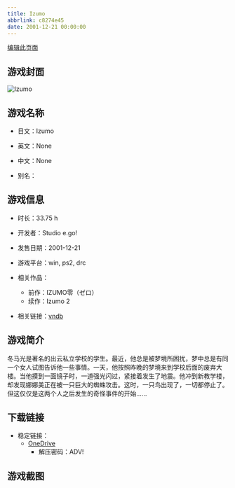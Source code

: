 ```yaml
---
title: Izumo
abbrlink: c8274e45
date: 2001-12-21 00:00:00
---
```

[编辑此页面](https://github.com/ACG-3/ADV3-source/blob/main/source/_posts/games/Izumo.md)

## 游戏封面

![Izumo](https://pan.timero.xyz/d/onedrive/img_lib_001/Izumo_cover.avif)


## 游戏名称

- 日文：Izumo
- 英文：None
- 中文：None

- 别名：


## 游戏信息

- 时长：33.75 h
- 开发者：Studio e.go!
- 发售日期：2001-12-21
- 游戏平台：win, ps2, drc
- 相关作品：
   - 前作：IZUMO零（ゼロ）
   - 续作：Izumo 2

- 相关链接：[vndb](https://vndb.org/v618)


## 游戏简介

冬马光是著名的出云私立学校的学生。最近，他总是被梦境所困扰，梦中总是有同一个女人试图告诉他一些事情。一天，他按照昨晚的梦境来到学校后面的废弃大楼。当他摸到一面镜子时，一道强光闪过，紧接着发生了地震。他冲到新教学楼，却发现娜娜美正在被一只巨大的蜘蛛攻击。这时，一只鸟出现了，一切都停止了。但这仅仅是这两个人之后发生的奇怪事件的开始......




## 下载链接

- 稳定链接：
    - [OneDrive](https://pan.timero.xyz/onedrive/adv_lib_001/Izumo)
        - 解压密码：ADV!



## 游戏截图


